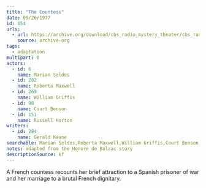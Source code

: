 ```yaml
---
title: "The Countess"
date: 05/26/1977
id: 654
urls: 
  - url: https://archive.org/download/cbs_radio_mystery_theater/cbs_radio_mystery_theater-0651-0700.zip/cbs_radio_mystery_theater-0651-0700%2Fcbsrmt_0654_the_countess.mp3
    source: archive-org
tags: 
  - adaptation
multipart: 0
actors:  
  - id: 6
    name: Marian Seldes  
  - id: 202
    name: Roberta Maxwell  
  - id: 269
    name: William Griffis  
  - id: 90
    name: Court Benson  
  - id: 151
    name: Russell Horton
writers:  
  - id: 284
    name: Gerald Keane
searchable: Marian Seldes,Roberta Maxwell,William Griffis,Court Benson,Russell Horton Gerald Keane
notes: adapted from the Honore de Balzac story
descriptionSource: kf
---
```

A French countess recounts her brief attraction to a Spanish prisoner of war and her marriage to a brutal French dignitary.